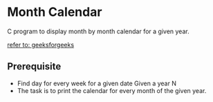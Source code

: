 # Month Calendar

C program to display month by month calendar for a given year.

[refer to: geeksforgeeks](https://www.geeksforgeeks.org/c-program-to-display-month-by-month-calendar-for-a-given-year/)

## Prerequisite

- Find day for every week for a given date Given a year N
- The task is to print the calendar for every month of the given year.


